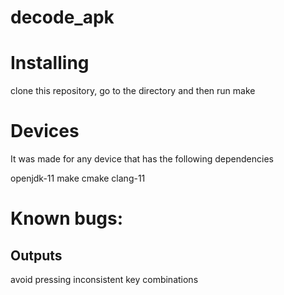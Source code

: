 decode_apk
==========

Installing
==========


clone this repository, go to the directory and then run make

Devices
===============

It was made for any device that has the following dependencies

openjdk-11
make
cmake
clang-11


Known bugs:
===========

Outputs
-------
  avoid pressing inconsistent key combinations
